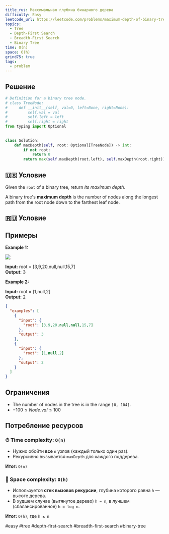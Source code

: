 ```yaml
---
title_rus: Максимальная глубина бинарного дерева
difficulty: Easy
leetcode_url: https://leetcode.com/problems/maximum-depth-of-binary-tree/
topics:
  - Tree
  - Depth-First Search
  - Breadth-First Search
  - Binary Tree
time: O(n)
space: O(h)
grind75: true
tags:
  - problem
---
```


## Решение

```python
# Definition for a binary tree node.  
# class TreeNode:  
#     def __init__(self, val=0, left=None, right=None):  
#         self.val = val  
#         self.left = left  
#         self.right = right  
from typing import Optional  
  
  
class Solution:  
    def maxDepth(self, root: Optional[TreeNode]) -> int:  
        if not root:  
            return 0  
        return max(self.maxDepth(root.left), self.maxDepth(root.right)) + 1
```

## 🇺🇸 Условие

Given the `root` of a binary tree, return _its maximum depth_.

A binary tree's **maximum depth** is the number of nodes along the longest path from the root node down to the farthest leaf node.

## 🇷🇺 Условие

<!-- Место для вставки перевода на русском языке -->

## Примеры

**Example 1:**

![](https://assets.leetcode.com/uploads/2020/11/26/tmp-tree.jpg)

**Input:** root = [3,9,20,null,null,15,7]  
**Output:** 3  

**Example 2:**

**Input:** root = [1,null,2]  
**Output:** 2  

```json
{
  "examples": [
    {
      "input": {
        "root": [3,9,20,null,null,15,7]
      },
      "output": 3
    },
    {
      "input": {
        "root": [1,null,2]
      },
      "output": 2
    }
  ]
}
```

## Ограничения

- The number of nodes in the tree is in the range `[0, 104]`.
- $-100 \leq Node.val \leq 100$

## Потребление ресурсов
### ⏱ Time complexity: `O(n)`

- Нужно обойти **все** `n` узлов (каждый только один раз).
- Рекурсивно вызывается `maxDepth` для каждого поддерева.

**Итог:** `O(n)`

### 🧠 Space complexity: `O(h)`

- Используется **стек вызовов рекурсии**, глубина которого равна `h` — высоте дерева.
- В худшем случае (вытянутое дерево) `h = n`, в лучшем (сбалансированное) `h = log n`.

**Итог:** `O(h)`, где `h ≤ n`

#easy #tree #depth-first-search #breadth-first-search #binary-tree
